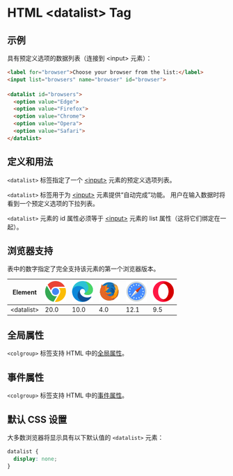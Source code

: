 HTML \<datalist> Tag
===

## 示例

具有预定义选项的数据列表（连接到 \<input> 元素）：

```html idoc:preview
<label for="browser">Choose your browser from the list:</label>
<input list="browsers" name="browser" id="browser">

<datalist id="browsers">
  <option value="Edge">
  <option value="Firefox">
  <option value="Chrome">
  <option value="Opera">
  <option value="Safari">
</datalist>
```

## 定义和用法

`<datalist>` 标签指定了一个 [\<input>](./input.md) 元素的预定义选项列表。

`<datalist>` 标签用于为 [\<input>](./input.md) 元素提供“自动完成”功能。 用户在输入数据时将看到一个预定义选项的下拉列表。

`<datalist>` 元素的 id 属性必须等于 [\<input>](./input.md) 元素的 list 属性（这将它们绑定在一起）。

## 浏览器支持

表中的数字指定了完全支持该元素的第一个浏览器版本。

| Element | ![chrome][1] | ![edge][2] | ![firefox][3] | ![safari][4] | ![opera][5] |
| --------- | --- | --- | --- | --- | --- |
| \<datalist> | 20.0 | 10.0 | 4.0 | 12.1 | 9.5 |

## 全局属性

`<colgroup>` 标签支持 HTML 中的[全局属性](../reference/standardattributes.md)。

## 事件属性

`<colgroup>` 标签支持 HTML 中的[事件属性](../reference/eventattributes.md)。

## 默认 CSS 设置

大多数浏览器将显示具有以下默认值的 `<datalist>` 元素：

```css
datalist {
  display: none;
}
```

[1]: ../assets/chrome.svg
[2]: ../assets/edge.svg
[3]: ../assets/firefox.svg
[4]: ../assets/safari.svg
[5]: ../assets/opera.svg